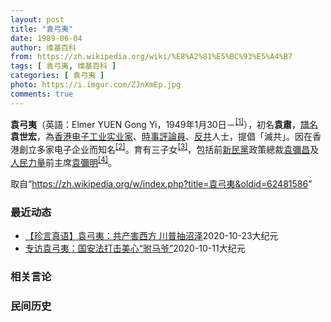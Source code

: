 ```yaml
---
layout: post
title: "袁弓夷"
date: 1989-06-04
author: 维基百科
from: https://zh.wikipedia.org/wiki/%E8%A2%81%E5%BC%93%E5%A4%B7
tags: [ 袁弓夷, 维基百科 ]
categories: [ 袁弓夷 ]
photo: https://i.imgur.com/ZJnXmEp.jpg
comments: true
---
```

<div class="mw-parser-output">
<p><b>袁弓夷</b>（英語：<span lang="en">Elmer YUEN Gong Yi</span>，1949年1月30日<span class="useeditintro" title="Template:BLP editintro">－</span><sup id="cite_ref-1" class="reference"><a href="#cite_note-1">[1]</a></sup>），初名<b>袁肅</b>，<a href="/wiki/%E8%AD%9C%E5%90%8D" title="譜名">譜名</a><b>袁世宏</b>，為<a href="/wiki/%E9%A6%99%E6%B8%AF" title="香港">香港</a><a href="/wiki/%E7%94%B5%E5%AD%90%E5%B7%A5%E4%B8%9A" title="电子工业">电子工业</a><a href="/wiki/%E5%AF%A6%E6%A5%AD%E5%AE%B6" class="mw-redirect" title="實業家">实业家</a>、<a href="/wiki/%E6%99%82%E4%BA%8B%E8%A9%95%E8%AB%96%E5%93%A1" title="時事評論員">時事評論員</a>、<a href="/wiki/%E5%8F%8D%E5%85%B1" class="mw-redirect" title="反共">反共</a>人士，提倡「滅共」。因在香港創立多家电子企业而知名<sup id="cite_ref-Yuen_family_2-0" class="reference"><a href="#cite_note-Yuen_family-2">[2]</a></sup>。育有三子女<sup id="cite_ref-3" class="reference"><a href="#cite_note-3">[3]</a></sup>，包括前<a href="/wiki/%E6%96%B0%E6%B0%91%E9%BB%A8_(%E9%A6%99%E6%B8%AF)" title="新民黨 (香港)">新民黨</a>政策總裁<a href="/wiki/%E8%A2%81%E5%BD%8C%E6%98%8C" title="袁彌昌">袁彌昌</a>及<a href="/wiki/%E4%BA%BA%E6%B0%91%E5%8A%9B%E9%87%8F" title="人民力量">人民力量</a>前主席<a href="/wiki/%E8%A2%81%E5%BD%8C%E6%98%8E" title="袁彌明">袁彌明</a><sup id="cite_ref-Erica_Yuen_4-0" class="reference"><a href="#cite_note-Erica_Yuen-4">[4]</a></sup>。
</p>
</div><noscript><img src="//zh.wikipedia.org/wiki/Special:CentralAutoLogin/start?type=1x1" alt="" title="" width="1" height="1" style="border: none; position: absolute;"></noscript>
<div class="printfooter">取自“<a dir="ltr" href="https://zh.wikipedia.org/w/index.php?title=袁弓夷&amp;oldid=62481586">https://zh.wikipedia.org/w/index.php?title=袁弓夷&amp;oldid=62481586</a>”</div><div id="recent-news"><h3>最近动态</h3><ul><li><a href="https://nodebe4.github.io/waimei/2020-10-23/%E7%8F%8D%E8%A8%80%E7%9C%9F%E8%AF%AD-%E8%A2%81%E5%BC%93%E5%A4%B7-%E5%85%B1%E4%BA%A7%E5%AE%B3%E8%A5%BF%E6%96%B9-%E5%B7%9D%E6%99%AE%E6%8A%BD%E6%B2%BC%E6%B3%BD" title="【珍言真语】袁弓夷：共产害西方 川普抽沼泽—— 【大纪元2020年10月23日讯】（香港大纪元记者林慧真、梁珍采访报导）带领自由世界抗击共产极权，是川普的重要执政目标之一。还有不到两周就要举行的...">【珍言真语】袁弓夷：共产害西方 川普抽沼泽</a><time>2020-10-23</time><a class="tag">大纪元</a></li>
<li><a href="https://nodebe4.github.io/waimei/2020-10-11/%E4%B8%93%E8%AE%BF%E8%A2%81%E5%BC%93%E5%A4%B7-%E5%9B%BD%E5%AE%89%E6%B3%95%E6%89%93%E5%87%BB%E7%BE%8E%E5%BF%83-%E9%A9%B8%E9%A9%AC%E7%88%B7" title="专访袁弓夷：国安法打击美心“驸马爷”—— 【大纪元2020年10月12日讯】（香港大纪元记者梁珍采访报导）香港政局动荡，尤其是中共强推港版国安法，令市民陷入恐慌之中，不仅港人移民意欲大增，外籍法...">专访袁弓夷：国安法打击美心“驸马爷”</a><time>2020-10-11</time><a class="tag">大纪元</a></li>
</ul></div><div id="open-opinion"><h3>相关言论</h3><ul></ul></div><div id="mjls-record"><h3>民间历史</h3><ul></ul></div>